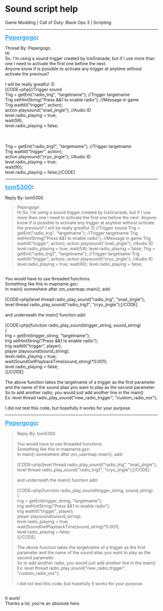 # Sound script help
Game Modding | Call of Duty: Black Ops 3 | Scripting

---
<strong style="font-size: 1.4em;"><span style="text-decoration: underline;text-decoration-color: #34a7f9;"><span style="color:#34a7f9;">Pepergogo</span></span>:</strong>

<p>Thread By: Pepergogo<br />Hi<br />So, I&#39;m using a sound trigger created by IceGranade, but if I use more than one I need to activate the first one before the next.<br />Anyone know if is possible to activate any trigger at anytime without activate the previous?<br /> <br /> I will be really greatful :D<br />[CODE=php]//Trigger sound<br />    Trig = getEnt(&quot;radio_trig&quot;, &quot;targetname&quot;); //Trigger targetname <br />    Trig setHintString(&quot;Press &amp;&amp;1 to enable radio&quot;); //Message in game<br />    Trig waittill(&quot;trigger&quot;, action);<br />    action playsound(&quot;snail_jingle&quot;); //Audio ID<br />    level.radio_playing = true;<br />	wait(59);<br />	level.radio_playing = false;<br /><br />	<br /><br />	Trig = getEnt(&quot;radio_trig1&quot;, &quot;targetname&quot;); //Trigger targetname<br />    Trig waittill(&quot;trigger&quot;, action);<br />    action playsound(&quot;cryo_jingle&quot;); //Audio ID<br />    level.radio_playing = true;<br />	wait(90);<br />	level.radio_playing = false;[/CODE]</p>

---
<strong style="font-size: 1.4em;"><span style="text-decoration: underline;text-decoration-color: #34a7f9;"><span style="color:#34a7f9;">tom5300</span></span>:</strong>

<p>Reply By: tom5300<br /><blockquote><em>Pepergogo</em><br />Hi So, I&#39;m using a sound trigger created by IceGranade, but if I use more than one I need to activate the first one before the next. Anyone know if is possible to activate any trigger at anytime without activate the previous?    I will be really greatful :D //Trigger sound Trig = getEnt(&quot;radio_trig&quot;, &quot;targetname&quot;); //Trigger targetname Trig setHintString(&quot;Press &amp;&amp;1 to enable radio&quot;); //Message in game Trig waittill(&quot;trigger&quot;, action); action playsound(&quot;snail_jingle&quot;); //Audio ID level.radio_playing = true; wait(59); level.radio_playing = false; Trig = getEnt(&quot;radio_trig1&quot;, &quot;targetname&quot;); //Trigger targetname Trig waittill(&quot;trigger&quot;, action); action playsound(&quot;cryo_jingle&quot;); //Audio ID level.radio_playing = true; wait(90); level.radio_playing = false;</blockquote><br />You would have to use threaded functions.<br />Something like this in mapname.gsc:<br />In main() somewhere after zm_usermap::main(); add:<br /> <br />[CODE=php]level thread radio_play_sound(&quot;radio_trig&quot;, &quot;snail_jingle&quot;);<br />level thread radio_play_sound(&quot;radio_trig1&quot;, &quot;cryo_jingle&quot;);[/CODE]<br /> <br />and underneath the main() function add:<br /> <br />[CODE=php]function radio_play_sound(trigger_string, sound_string)<br />{<br />	trig = getEnt(trigger_string, &quot;targetname&quot;);<br />	trig setHintString(&quot;Press &amp;&amp;1 to enable radio&quot;);<br />	trig waittill(&quot;trigger&quot;, player);<br />	player playsound(sound_string);<br />	level.radio_playing = true;<br />	wait(SoundGetPlaybackTime(sound_string)*0.001);<br />	level.radio_playing = false;<br />}[/CODE]<br /> <br />The above function takes the targetname of a trigger as the first parameter and the name of the sound alias you want to play as the second parameter.<br />So to add another radio, you would just add another line in the main()<br />Ex: level thread radio_play_sound(&quot;new_radio_trigger&quot;, &quot;custom_radio_vox&quot;);<br /> <br />I did not test this code, but hopefully it works for your purpose.</p>

---
<strong style="font-size: 1.4em;"><span style="text-decoration: underline;text-decoration-color: #34a7f9;"><span style="color:#34a7f9;">Pepergogo</span></span>:</strong>

<p><blockquote>Reply By: tom5300<br /><br />You would have to use threaded functions.<br />Something like this in mapname.gsc:<br />In main() somewhere after zm_usermap::main(); add:<br /><br />[CODE=php]level thread radio_play_sound(&quot;radio_trig&quot;, &quot;snail_jingle&quot;);<br />level thread radio_play_sound(&quot;radio_trig1&quot;, &quot;cryo_jingle&quot;);[/CODE]<br /><br />and underneath the main() function add:<br /><br />[CODE=php]function radio_play_sound(trigger_string, sound_string)<br />{<br />    trig = getEnt(trigger_string, &quot;targetname&quot;);<br />    trig setHintString(&quot;Press &amp;&amp;1 to enable radio&quot;);<br />    trig waittill(&quot;trigger&quot;, player);<br />    player playsound(sound_string);<br />    level.radio_playing = true;<br />    wait(SoundGetPlaybackTime(sound_string)*0.001);<br />    level.radio_playing = false;<br />}[/CODE]<br /><br />The above function takes the targetname of a trigger as the first parameter and the name of the sound alias you want to play as the second parameter.<br />So to add another radio, you would just add another line in the main()<br />Ex: level thread radio_play_sound(&quot;new_radio_trigger&quot;, &quot;custom_radio_vox&quot;);<br /><br />I did not test this code, but hopefully it works for your purpose.<br /></blockquote><br />It work! <br />Thanks a lot, you&#39;re an absolute hero</p>
